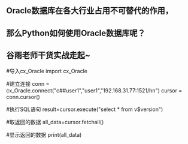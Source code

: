 ## Oracle数据库在各大行业占用不可替代的作用，
## 那么Python如何使用Oracle数据库呢？
## 谷雨老师干货实战走起~

#导入cx_Oracle
import cx_Oracle

#建立连接
conn = cx_Oracle.connect("c##user1","user1","192.168.31.77:1521/hn")
cursor = conn.cursor()

#执行SQL语句
result=cursor.execute("select * from v$version")

#取返回的数据
all_data=cursor.fetchall()

#显示返回的数据
print(all_data)
